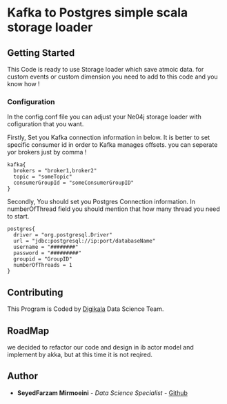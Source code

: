 # Kafka to Postgres simple scala storage loader

## Getting Started

This Code is ready to use Storage loader which save atmoic data. for custom events or custom dimension you need to add to this code and you know how !


### Configuration

In the config.conf file you can adjust your Ne04j storage loader with cofiguration that you want.

Firstly, Set you Kafka connection information in below. It is better to set specific consumer id in order to Kafka manages offsets. you can seperate yor brokers just by comma !

```
kafka{
  brokers = "broker1,broker2"
  topic = "someTopic"
  consumerGroupId = "someConsumerGroupID"
}
```

Secondly, You should set you Postgres Connection information. In numberOfThread field you should mention that how many thread you need to start.

```
postgres{
  driver = "org.postgresql.Driver"
  url = "jdbc:postgresql://ip:port/databaseName"
  username = "########"
  password = "#########"
  groupid = "GroupID"
  numberOfThreads = 1
}

```

## Contributing

This Program is Coded by [Digikala](https://Digikala.com) Data Science Team.

## RoadMap

we decided to refactor our code and design in ib actor model and implement by akka, but at this time it is not reqired.

## Author

* **SeyedFarzam Mirmoeini** - *Data Science Specialist* - [Github](https://github.com/mirfarzam)

